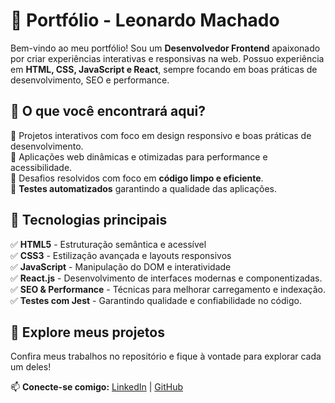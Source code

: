 # 💼 Portfólio - Leonardo Machado  

Bem-vindo ao meu portfólio! Sou um **Desenvolvedor Frontend** apaixonado por criar experiências interativas e responsivas na web. Possuo experiência em **HTML, CSS, JavaScript e React**, sempre focando em boas práticas de desenvolvimento, SEO e performance.  

## 🚀 O que você encontrará aqui?  
🔹 Projetos interativos com foco em design responsivo e boas práticas de desenvolvimento.  
🔹 Aplicações web dinâmicas e otimizadas para performance e acessibilidade.  
🔹 Desafios resolvidos com foco em **código limpo e eficiente**.  
🔹 **Testes automatizados** garantindo a qualidade das aplicações.  

## 📌 Tecnologias principais  
✅ **HTML5** - Estruturação semântica e acessível  
✅ **CSS3** - Estilização avançada e layouts responsivos  
✅ **JavaScript** - Manipulação do DOM e interatividade  
✅ **React.js** - Desenvolvimento de interfaces modernas e componentizadas.  
✅ **SEO & Performance** - Técnicas para melhorar carregamento e indexação.  
✅ **Testes com Jest** - Garantindo qualidade e confiabilidade no código.

## 🔗 Explore meus projetos  
Confira meus trabalhos no repositório e fique à vontade para explorar cada um deles!  

📫 **Conecte-se comigo:** [LinkedIn](https://www.linkedin.com/in/leonardomancilha/) | [GitHub](https://github.com/LeonardoMancilha)
